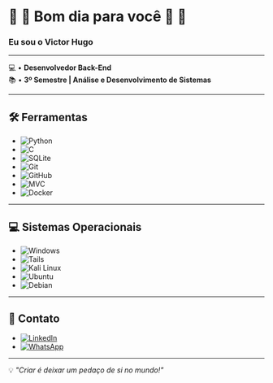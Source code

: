 # 👏 👏 Bom dia para você 👏 👏  
### Eu sou o Victor Hugo  

---

💻 • **Desenvolvedor Back-End**  
📚 • **3º Semestre | Análise e Desenvolvimento de Sistemas**  

---

## 🛠️ **Ferramentas**
- ![Python](https://img.shields.io/badge/Python-3776AB?style=for-the-badge&logo=python&logoColor=white)  
- ![C](https://img.shields.io/badge/C-00599C?style=for-the-badge&logo=c&logoColor=white)  
- ![SQLite](https://img.shields.io/badge/SQLite-07405E?style=for-the-badge&logo=sqlite&logoColor=white)  
- ![Git](https://img.shields.io/badge/Git-F05032?style=for-the-badge&logo=git&logoColor=white)  
- ![GitHub](https://img.shields.io/badge/GitHub-181717?style=for-the-badge&logo=github&logoColor=white)  
- ![MVC](https://img.shields.io/badge/Arquitetura-MVC-blue?style=for-the-badge)
- ![Docker](https://img.shields.io/badge/Docker-2496ED?style=for-the-badge&logo=docker&logoColor=white)

---

## 💻 **Sistemas Operacionais**
- ![Windows](https://img.shields.io/badge/Windows-0078D6?style=for-the-badge&logo=windows&logoColor=white)  
- ![Tails](https://img.shields.io/badge/Tails%20-56347C?&style=for-the-badge&logo=tails&logoColor=white)  
- ![Kali Linux](https://img.shields.io/badge/Kali_Linux-557C94?style=for-the-badge&logo=kali-linux&logoColor=white)  
- ![Ubuntu](https://img.shields.io/badge/Ubuntu-E95420?style=for-the-badge&logo=ubuntu&logoColor=white)  
- ![Debian](https://img.shields.io/badge/Debian-A81D33?style=for-the-badge&logo=debian&logoColor=white)  

---

## 📓 **Contato**
- [![LinkedIn](https://img.shields.io/badge/LinkedIn-0077B5?style=for-the-badge&logo=linkedin&logoColor=white)](https://www.linkedin.com/in/viictorhas/)  
- [![WhatsApp](https://img.shields.io/badge/WhatsApp-25D366?style=for-the-badge&logo=whatsapp&logoColor=white)](https://wa.me/5511998026421)  

---

💡 *"Criar é deixar um pedaço de si no mundo!"*
